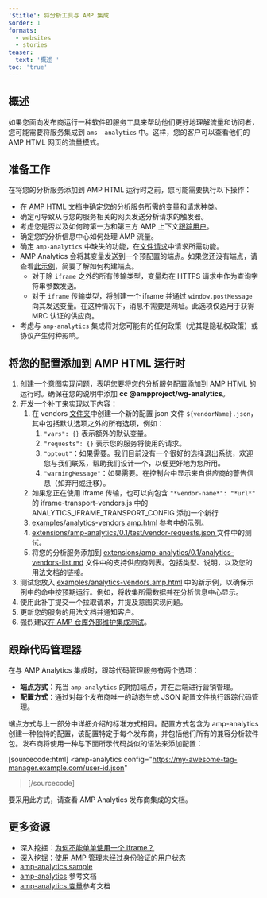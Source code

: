 ```yaml
---
'$title': 将分析工具与 AMP 集成
$order: 1
formats:
  - websites
  - stories
teaser:
  text: '概述 '
toc: 'true'
---
```


<!--
This file is imported from https://github.com/ampproject/amphtml/blob/main/extensions/amp-analytics/integrating-analytics.md.
Please do not change this file.
If you have found a bug or an issue please
have a look and request a pull request there.
-->

## 概述

如果您面向发布商运行一种软件即服务工具来帮助他们更好地理解流量和访问者，您可能需要将服务集成到 `ams -analytics` 中。这样，您的客户可以查看他们的 AMP HTML 网页的流量模式。

## 准备工作 <a name="before-you-begin"></a>

在将您的分析服务添加到 AMP HTML 运行时之前，您可能需要执行以下操作：

- 在 AMP HTML 文档中确定您的分析服务所需的[变量](https://github.com/ampproject/amphtml/blob/main/extensions/amp-analytics/analytics-vars.md)和[请求](https://github.com/ampproject/amphtml/blob/main/extensions/amp-analytics/amp-analytics.md#requests)种类。
- 确定可导致从与您的服务相关的网页发送分析请求的触发器。
- 考虑您是否以及如何跨第一方和第三方 AMP 上下文[跟踪用户](https://github.com/ampproject/amphtml/blob/main/docs/spec/amp-managing-user-state.md)。
- 确定您的分析信息中心如何处理 AMP 流量。
- 确定 `amp-analytics` 中缺失的功能，在[文件请求](https://github.com/ampproject/amphtml/issues/new)中请求所需功能。
- AMP Analytics 会将其变量发送到一个预配置的端点。如果您还没有端点，请查看[此示例](https://github.com/ampproject/amp-publisher-sample#amp-analytics-sample)，简要了解如何构建端点。
  - 对于除 `iframe` 之外的所有传输类型，变量均在 HTTPS 请求中作为查询字符串参数发送。
  - 对于 `iframe` 传输类型，将创建一个 iframe 并通过 `window.postMessage` 向其发送变量。在这种情况下，消息不需要是网址。此选项仅适用于获得 MRC 认证的供应商。
- 考虑与 `amp-analytics` 集成将对您可能有的任何政策（尤其是隐私权政策）或协议产生何种影响。

## 将您的配置添加到 AMP HTML 运行时 <a name="adding-your-configuration-to-the-amp-html-runtime"></a>

1. 创建一个[意图实现问题](https://github.com/ampproject/amphtml/blob/main/extensions/amp-analytics/../../docs/contributing.md#contributing-features)，表明您要将您的分析服务配置添加到 AMP HTML 的运行时。确保在您的说明中添加 **cc @ampproject/wg-analytics**。
2. 开发一个补丁来实现以下内容：
   1. 在 vendors [文件夹](https://github.com/ampproject/amphtml/tree/main/extensions/amp-analytics/0.1/vendors)中创建一个新的配置 json 文件 `${vendorName}.json`，其中包括默认选项之外的所有选项，例如：
      1. `"vars": {}` 表示额外的默认变量。
      2. `"requests": {}` 表示您的服务将使用的请求。
      3. `"optout"`：如果需要。我们目前没有一个很好的选择退出系统，欢迎您与我们联系，帮助我们设计一个，以便更好地为您所用。
      4. `"warningMessage"`：如果需要。在控制台中显示来自供应商的警告信息（如弃用或迁移）。
   2. 如果您正在使用 iframe 传输，也可以向包含 `"*vendor-name*": "*url*"` 的 iframe-transport-vendors.js 中的 ANALYTICS_IFRAME_TRANSPORT_CONFIG 添加一个新行
   3. [examples/analytics-vendors.amp.html](https://github.com/ampproject/amphtml/blob/main/extensions/amp-analytics/../../examples/analytics-vendors.amp.html) 参考中的示例。
   4. [extensions/amp-analytics/0.1/test/vendor-requests.json ](https://github.com/ampproject/amphtml/blob/main/extensions/amp-analytics/../../extensions/amp-analytics/0.1/test/vendor-requests.json) 文件中的测试。
   5. 将您的分析服务添加到 [extensions/amp-analytics/0.1/analytics-vendors-list.md](https://github.com/ampproject/amphtml/blob/main/extensions/amp-analytics/./analytics-vendors-list.md) 文件中的支持供应商列表。包括类型、说明，以及您的用法文档的链接。
3. 测试您放入 [examples/analytics-vendors.amp.html](https://github.com/ampproject/amphtml/blob/main/extensions/amp-analytics/../../examples/analytics-vendors.amp.html) 中的新示例，以确保示例中的命中按预期运行。例如，将收集所需数据并在分析信息中心显示。
4. 使用此补丁提交一个拉取请求，并提及意图实现问题。
5. 更新您的服务的用法文档并通知客户。
6. 强烈建议[在 AMP 仓库外部维护集成测试](https://github.com/ampproject/amphtml/blob/main/extensions/amp-analytics/../../3p/README.md#adding-proper-integration-tests)。

## 跟踪代码管理器 <a name="tag-managers"></a>

在与 AMP Analytics 集成时，跟踪代码管理服务有两个选项：

- **端点方式**：充当 `amp-analytics` 的附加端点，并在后端进行营销管理。
- **配置方式**：通过对每个发布商唯一的动态生成 JSON 配置文件执行跟踪代码管理。

端点方式与上一部分中详细介绍的标准方式相同。配置方式包含为 amp-analytics 创建一种独特的配置，该配置特定于每个发布商，并包括他们所有的兼容分析软件包。发布商将使用一种与下面所示代码类似的语法来添加配置：

[sourcecode:html]
<amp-analytics
config="https://my-awesome-tag-manager.example.com/user-id.json"

> </amp-analytics>
> [/sourcecode]

要采用此方式，请查看 AMP Analytics 发布商集成的文档。

## 更多资源 <a name="further-resources"></a>

- 深入挖掘：[为何不能单单使用一个 iframe？](https://github.com/ampproject/amphtml/blob/main/extensions/amp-analytics/why-not-iframe.md)
- 深入挖掘：[使用 AMP 管理未经过身份验证的用户状态](https://github.com/ampproject/amphtml/blob/main/docs/spec/amp-managing-user-state.md)
- [amp-analytics sample](https://github.com/ampproject/amp-publisher-sample#amp-analytics-sample)
- [amp-analytics](https://amp.dev/documentation/components/amp-analytics) 参考文档
- [amp-analytics 变量](https://github.com/ampproject/amphtml/blob/main/extensions/amp-analytics/analytics-vars.md)参考文档
